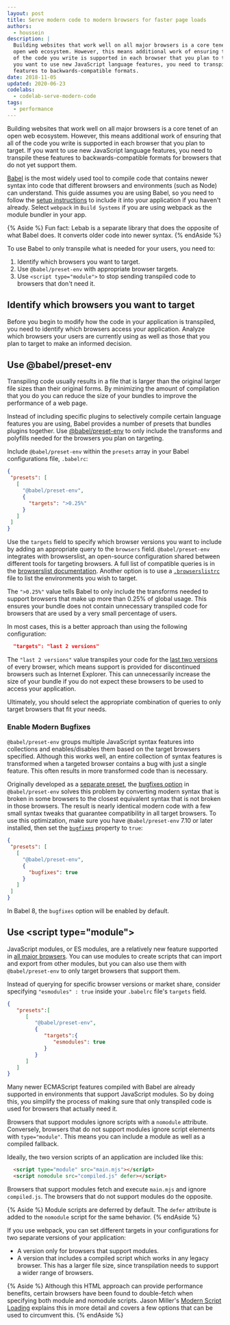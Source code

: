 ```yaml
---
layout: post
title: Serve modern code to modern browsers for faster page loads
authors:
  - houssein
description: |
  Building websites that work well on all major browsers is a core tenet of an
  open web ecosystem. However, this means additional work of ensuring that all
  of the code you write is supported in each browser that you plan to target. If
  you want to use new JavaScript language features, you need to transpile these
  features to backwards-compatible formats.  
date: 2018-11-05
updated: 2020-06-23
codelabs:
  - codelab-serve-modern-code
tags:
  - performance
---
```


Building websites that work well on all major browsers is a core tenet of an
open web ecosystem. However, this means additional work of ensuring that all of
the code you write is supported in each browser that you plan to target. If you
want to use new JavaScript language features, you need to transpile these
features to backwards-compatible formats for browsers that do not yet support
them.

[Babel](https://babeljs.io/docs/en) is the most widely used tool to compile code
that contains newer syntax into code that different browsers and environments
(such as Node) can understand. This guide assumes you are using Babel, so you
need to follow the [setup instructions](https://babeljs.io/setup) to
include it into your application if you haven't already. Select `webpack`
in `Build Systems` if you are using webpack as the module bundler in your app.

{% Aside %}
Fun fact: Lebab is a separate library that does the opposite of what Babel does.
It converts older code into newer syntax.
{% endAside %}

To use Babel to only transpile what is needed for your users, you
need to:

1. Identify which browsers you want to target.
2. Use `@babel/preset-env` with appropriate browser targets.
3. Use `<script type="module">` to stop sending transpiled code to browsers that don't need it.

## Identify which browsers you want to target

Before you begin to modify how the code in your application is transpiled, you
need to identify which browsers access your application. Analyze which browsers
your users are currently using as well as those that you plan to target to make an
informed decision.

## Use @babel/preset-env

Transpiling code usually results in a file that is larger than the
original larger file sizes than their original forms. By minimizing the amount of
compilation that you do you can reduce the size of your bundles to improve the
performance of a web page.

Instead of including specific plugins to selectively compile certain language
features you are using, Babel provides a number of presets that bundles plugins
together. Use [@babel/preset-env](https://babeljs.io/docs/en/babel-preset-env)
to only include the transforms and polyfills needed for the browsers you plan on
targeting.

Include `@babel/preset-env` within the `presets` array in your Babel
configurations file, `.babelrc`:

```json
{
 "presets": [
   [
     "@babel/preset-env",
     {
       "targets": ">0.25%"
     }
   ]
 ]
}
```

Use the `targets` field to specify which browser versions you want to include
by adding an appropriate query to the `browsers` field. `@babel/preset-env`
integrates with browserslist, an open-source configuration shared between different
tools for targeting browsers. A full list of compatible queries is in the
[browserslist documentation](https://github.com/browserslist/browserslist#full-list).
Another option is to use a [`.browserslistrc`](https://babeljs.io/docs/en/babel-preset-env#browserslist-integration) file to list the environments
you wish to target.

The `">0.25%"` value tells Babel to only include the transforms
needed to support browsers that make up more than 0.25% of global
usage. This ensures your bundle does not contain unnecessary transpiled
code for browsers that are used by a very small percentage of users.

In most cases, this is a better approach than using the following
configuration:

```json
  "targets": "last 2 versions"
```

The `"last 2 versions"` value transpiles your code for the
[last two versions](http://browserl.ist/?q=last+2+versions) of every browser,
which means support is provided for discontinued browsers such as Internet Explorer.
This can unnecessarily increase the size of your bundle if you do not expect these
browsers to be used to access your application.

Ultimately, you should select the appropriate combination of queries to only
target browsers that fit your needs.

### Enable Modern Bugfixes

`@babel/preset-env` groups multiple JavaScript syntax features into collections and enables/disables
them based on the target browsers specified. Although this works well, an entire collection of
syntax features is transformed when a targeted browser contains a bug with just a single feature.
This often results in more transformed code than is necessary.

Originally developed as a [separate preset](https://github.com/babel/preset-modules), the 
[bugfixes option](https://babeljs.io/docs/en/babel-preset-env#bugfixes) in `@babel/preset-env`
solves this problem by converting modern syntax that is broken in some browsers to the closest
equivalent syntax that is not broken in those browsers. The result is nearly identical modern code
with a few small syntax tweaks that guarantee compatibility in all target browsers. To use this
optimization, make sure you have `@babel/preset-env` 7.10 or later installed, then set the
[`bugfixes`](https://babeljs.io/docs/en/babel-preset-env#bugfixes) property to `true`:

```json
{
 "presets": [
   [
     "@babel/preset-env",
     {
       "bugfixes": true
     }
   ]
 ]
}
```

In Babel 8, the `bugfixes` option will be enabled by default.

## Use &lt;script type=&quot;module&quot;&gt;

JavaScript modules, or ES modules, are a relatively new feature supported in
[all major browsers](https://caniuse.com/#feat=es6-module). You can use modules
to create scripts that can import and export from other modules, but you can
also use them with `@babel/preset-env` to only target browsers that support
them.


Instead of querying for specific browser versions or market share, consider 
specifying `"esmodules" : true` inside your `.babelrc` file's `targets` field.

```json
{
   "presets":[
      [
         "@babel/preset-env",
         {
            "targets":{
               "esmodules": true
            }
         }
      ]
   ]
}
```

Many newer ECMAScript features compiled with Babel are already supported
in environments that support JavaScript modules. So by doing this, you
simplify the process of making sure that only transpiled code is used
for browsers that actually need it.

Browsers that support modules ignore scripts with a `nomodule` attribute.
Conversely, browsers that do not support modules ignore script elements with
`type="module"`. This means you can include a module as well as a compiled fallback.

Ideally, the two version scripts of an application are included like this:

```html
  <script type="module" src="main.mjs"></script>
  <script nomodule src="compiled.js" defer></script>
```

Browsers that support modules fetch and execute `main.mjs` and ignore `compiled.js`.
The browsers that do not support modules do the opposite.

{% Aside %}
  Module scripts are deferred by default. The `defer` attribute is added to the
  `nomodule` script for the same behavior.
{% endAside %}

If you use webpack, you can set different targets in your configurations for two
separate versions of your application:

* A version only for browsers that support modules.
* A version that includes a compiled script which works in any legacy browser. This has a larger file size, since transpilation needs to support a wider range of browsers.

{% Aside %}
  Although this HTML approach can provide performance benefits, certain browsers have been found to
  double-fetch when specifying both module and nomodule scripts. Jason Miller's [Modern Script
  Loading](https://jasonformat.com/modern-script-loading/) explains this in more detail and covers a
  few options that can be used to circumvent this.
{% endAside %}
